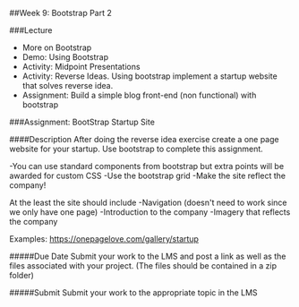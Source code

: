 ##Week 9: Bootstrap Part 2

###Lecture

-	More on Bootstrap 
-	Demo: Using Bootstrap
-	Activity: Midpoint Presentations
-	Activity: Reverse Ideas.  Using bootstrap implement a startup website that solves reverse idea.
-	Assignment: Build a simple blog front-end (non functional) with bootstrap

###Assignment: BootStrap Startup Site

####Description
After doing the reverse idea exercise create a one page website for your startup. Use bootstrap to complete this assignment.

-You can use standard components from bootstrap but extra points will be awarded for custom CSS
-Use the bootstrap grid
-Make the site reflect the company! 

At the least the site should include
-Navigation (doesn't need to work since we only have one page)
-Introduction to the company
-Imagery that reflects the company

Examples:
https://onepagelove.com/gallery/startup


#####Due Date
Submit your work to the LMS and post a link as well as the files associated with your project. (The files should be contained in a zip folder)

#####Submit
Submit your work to the appropriate topic in the LMS

